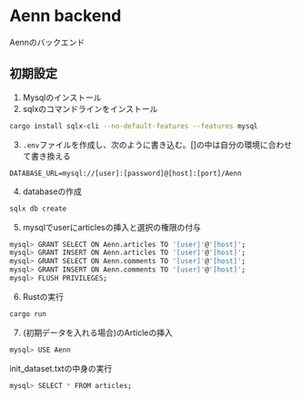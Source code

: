 # Aenn backend

Aennのバックエンド

## 初期設定

1. Mysqlのインストール
2. sqlxのコマンドラインをインストール

```bash
cargo install sqlx-cli --no-default-features --features mysql
```

3. `.env`ファイルを作成し、次のように書き込む。[]の中は自分の環境に合わせて書き換える

```.env
DATABASE_URL=mysql://[user]:[password]@[host]:[port]/Aenn
```

4. databaseの作成

```bash
sqlx db create
```

5. mysqlでuserにarticlesの挿入と選択の権限の付与

```bash
mysql> GRANT SELECT ON Aenn.articles TO '[user]'@'[host]';
mysql> GRANT INSERT ON Aenn.articles TO '[user]'@'[host]';
mysql> GRANT SELECT ON Aenn.comments TO '[user]'@'[host]';
mysql> GRANT INSERT ON Aenn.comments TO '[user]'@'[host]';
mysql> FLUSH PRIVILEGES;
```

6. Rustの実行

```bash
cargo run
```

7. (初期データを入れる場合)のArticleの挿入

```bash
mysql> USE Aenn
```

init_dataset.txtの中身の実行

```bash
mysql> SELECT * FROM articles;
```
